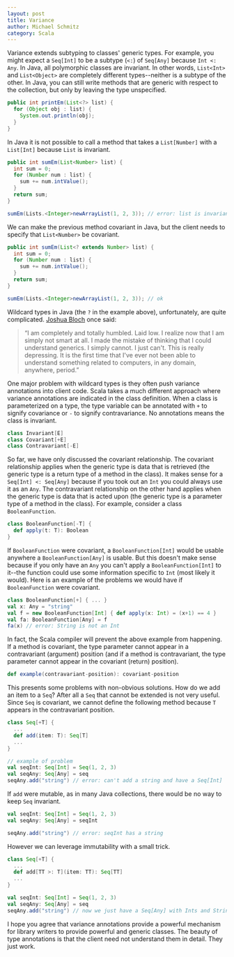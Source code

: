 ```yaml
---
layout: post
title: Variance
author: Michael Schmitz
category: Scala
---
```


Variance extends subtyping to classes' generic types.  For example, you might
expect a `Seq[Int]` to be a subtype (`<:`) of `Seq[Any]` because `Int <: Any`.
In Java, all polymorphic classes are invariant.  In other words, `List<Int>`
and `List<Object>` are completely different types--neither is a subtype of the
other.  In Java, you can still write methods that are generic with respect to
the collection, but only by leaving the type unspecified.

```java
public int printEm(List<?> list) {
  for (Object obj : list) {
    System.out.println(obj);
  }
}
```

In Java it is not possible to call a method that takes a `List[Number]` with a
`List[Int]` because `List` is invariant.

```java
public int sumEm(List<Number> list) {
  int sum = 0;
  for (Number num : list) {
    sum += num.intValue();
  }
  return sum;
}

sumEm(Lists.<Integer>newArrayList(1, 2, 3)); // error: list is invariant
```

We can make the previous method covariant in Java, but the client needs to
specify that `List<Number>` be covariant.

```java
public int sumEm(List<? extends Number> list) {
  int sum = 0;
  for (Number num : list) {
    sum += num.intValue();
  }
  return sum;
}

sumEm(Lists.<Integer>newArrayList(1, 2, 3)); // ok
```

Wildcard types in Java (the `?` in the example above), unfortunately, are quite
complicated.  [Joshua Bloch](http://en.wikipedia.org/wiki/Joshua_Bloch) once
said:

> “I am completely and totally humbled. Laid low. I realize now that I am
> simply not smart at all. I made the mistake of thinking that I could
> understand generics. I simply cannot. I just can't. This is really
> depressing. It is the first time that I've ever not been able to understand
> something related to computers, in any domain, anywhere, period.”

One major problem with wildcard types is they often push variance annotations
into client code.  Scala takes a much different approach where variance
annotations are indicated in the class definition.  When a class is
parameterized on a type, the type variable can be annotated with `+` to signify
covariance or `-` to signify contravariance.  No annotations means the class is
invariant.

```scala
class Invariant[E]
class Covariant[+E]
class Contravariant[-E]
```

So far, we have only discussed the covariant relationship.  The covariant
relationship applies when the generic type is data that is retrieved (the
generic type is a return type of a method in the class).  It makes sense for a
`Seq[Int] <: Seq[Any]` because if you took out an `Int` you could always use it
as an `Any`.  The contravariant relationship on the other hand applies when the
generic type is data that is acted upon (the generic type is a parameter type
of a method in the class).  For example, consider a class `BooleanFunction`.

```scala
class BooleanFunction[-T] {
  def apply(t: T): Boolean
}
```

If `BooleanFunction` were covariant, a `BooleanFunction[Int]` would be usable
anywhere a `BooleanFunction[Any]` is usable.  But this doesn't make sense
because if you only have an `Any` you can't apply a `BooleanFunction[Int]` to
it--the function could use some information specific to `Int` (most likely it
would).  Here is an example of the problems we would have if `BooleanFunction`
were covariant.

```scala
class BooleanFunction[+] { ... }
val x: Any = "string"
val f = new BooleanFunction[Int] { def apply(x: Int) = (x+1) == 4 }
val fa: BooleanFunction[Any] = f
fa(x) // error: String is not an Int
```

In fact, the Scala compiler will prevent the above example from happening.  If
a method is covariant, the type parameter cannot appear in a contravariant
(argument) position (and if a method is contravariant, the type parameter
cannot appear in the covariant (return) position).

```scala
def example(contravariant-position): covariant-position
```

This presents some problems with non-obvious solutions.  How do we add an item
to a `Seq`?  After all a `Seq` that cannot be extended is not very useful.
Since `Seq` is covariant, we cannot define the following method because `T`
appears in the contravariant position.

```scala
class Seq[+T] {
  ...
  def add(item: T): Seq[T]
  ...
}

// example of problem
val seqInt: Seq[Int] = Seq(1, 2, 3)
val seqAny: Seq[Any] = seq
seqAny.add("string") // error: can't add a string and have a Seq[Int]
```

If `add` were mutable, as in many Java collections, there would be no way to
keep `Seq` invariant.

```scala
val seqInt: Seq[Int] = Seq(1, 2, 3)
val seqAny: Seq[Any] = seqInt

seqAny.add("string") // error: seqInt has a string
```

However we can leverage immutability with a small trick.

```scala
class Seq[+T] {
  ...
  def add[TT >: T](item: TT): Seq[TT]
  ...
}

val seqInt: Seq[Int] = Seq(1, 2, 3)
val seqAny: Seq[Any] = seq
seqAny.add("string") // now we just have a Seq[Any] with Ints and Strings
```

I hope you agree that variance annotations provide a powerful mechanism for
library writers to provide powerful and generic classes.  The beauty of type
annotations is that the client need not understand them in detail.  They just
work.
